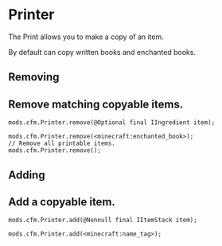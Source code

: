 # Printer

The Print allows you to make a copy of an item.

By default can copy written books and enchanted books.

## Removing

## Remove matching copyable items.

```zenscript
mods.cfm.Printer.remove(@Optional final IIngredient item);

mods.cfm.Printer.remove(<minecraft:enchanted_book>);
// Remove all printable items.
mods.cfm.Printer.remove();
```

## Adding

## Add a copyable item.

```zenscript
mods.cfm.Printer.add(@Nonnull final IItemStack item);

mods.cfm.Printer.add(<minecraft:name_tag>);
```